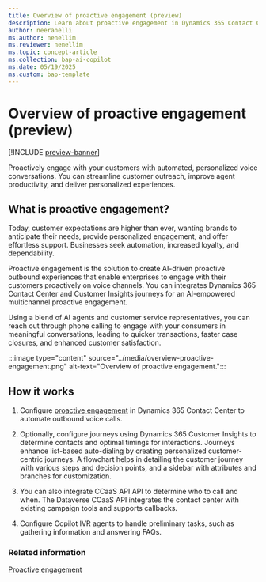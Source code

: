 ```yaml
---
title: Overview of proactive engagement (preview)
description: Learn about proactive engagement in Dynamics 365 Contact Center for optimized customer service.
author: neeranelli
ms.author: nenellim
ms.reviewer: nenellim
ms.topic: concept-article
ms.collection: bap-ai-copilot
ms.date: 05/19/2025
ms.custom: bap-template
---
```


# Overview of proactive engagement (preview)

[!INCLUDE [preview-banner](~/../shared-content/shared/preview-includes/preview-banner.md)]

Proactively engage with your customers with automated, personalized voice conversations. You can streamline customer outreach, improve agent productivity, and deliver personalized experiences.

## What is proactive engagement?

Today, customer expectations are higher than ever, wanting brands to anticipate their needs, provide personalized engagement, and offer effortless support. Businesses seek automation, increased loyalty, and dependability.

Proactive engagement is the solution to create AI-driven proactive outbound experiences that enable enterprises to engage with their customers proactively on voice channels. You can integrates Dynamics 365 Contact Center and Customer Insights journeys for an AI-empowered multichannel proactive engagement. 

Using a blend of AI agents and customer service representatives, you can reach out through phone calling to engage with your consumers in meaningful conversations, leading to quicker transactions, faster case closures, and enhanced customer satisfaction.

:::image type="content" source="../media/overview-proactive-engagement.png" alt-text="Overview of proactive engagement.":::

## How it works

1. Configure [proactive engagement](configure-proactive-engagement.md) in Dynamics 365 Contact Center to automate outbound voice calls.

1. Optionally, configure journeys using Dynamics 365 Customer Insights to determine contacts and optimal timings for interactions. Journeys enhance list-based auto-dialing by creating personalized customer-centric journeys. A flowchart helps in detailing the customer journey with various steps and decision points, and a sidebar with attributes and branches for customization.

1. You can also integrate CCaaS API API to determine who to call and when. The Dataverse CCaaS API integrates the contact center with existing campaign tools and supports callbacks.

1. Configure Copilot IVR agents to handle preliminary tasks, such as gathering information and answering FAQs.

### Related information

[Proactive engagement](configure-proactive-engagement.md)  


